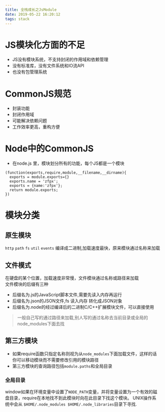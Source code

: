 ```yaml
---
title: 全栈成长之JsModule
date: 2019-05-22 16:20:12
tags: stack
---
```



# JS模块化方面的不足  
- JS没有模块系统，不支持封闭的作用域和依赖管理
- 没有标准库，没有文件系统和IO流API
- 也没有包管理系统

# CommonJS规范
- 封装功能
- 封闭作用域
- 可能解决依赖问题
- 工作效率更高，重构方便

# Node中的CommonJS
- 在node.js 里，模块划分所有的功能，每个JS都是一个模块
```
(function(exports,require,module,__filename,__dirname){
  exports = module.exports={}
  exports.name = 'zfpx';
  exports = {name:'zfpx'};
  return module.exports;
})

```

# 模块分类
## 原生模块  
`http` `path` `fs` `util` `events` 编译成二进制,加载速度最快，原来模块通过名称来加载

## 文件模式  
在硬盘的某个位置，加载速度非常慢，文件模块通过名称或路径来加载  
文件模块的后缀有三种
- 后缀名为.js的JavaScript脚本文件,需要先读入内存再运行
- 后缀名为.json的JSON文件,fs 读入内存 转化成JSON对象
- 后缀名为.node的经过编译后的二进制C/C++扩展模块文件，可以直接使用  
> 一般自己写的通过路径来加载,别人写的通过名称去当前目录或全局的node_modules下面去找

## 第三方模块 
- 如果require函数只指定名称则视为从`node_modules`下面加载文件，这样的话你可以移动模块而不需要修改引用的模块路径
- 第三方模块的查询路径包括`module.paths`和全局目录

### 全局目录
window如果在环境变量中设置了`NODE_PATH`变量，并将变量设置为一个有效的磁盘目录，require在本地找不到此模块时向在此目录下找这个模块。 UNIX操作系统中会从 `$HOME/.node_modules $HOME/.node_libraries`目录下寻找.